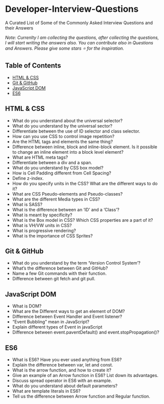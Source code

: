 # Developer-Interview-Questions
A Curated List of Some of the Commonly Asked Interview Questions and their Answers

<i>Note: Currenlty I am collecting the questions, after collecting the questions, I will start writing the answers also. You can contribute also in Questions and Answers. Please give some stars :star: for the inspiration.</i>

## Table of Contents
- [HTML & CSS](#html--css)
- [Git & GitHub](#git--github)
- [JavaScript DOM](#javascript-dom)
- [ES6](#es6)

## HTML & CSS
- What do you understand about the universal selector?
- What do you understand by the universal sector?
- Differentiate between the use of ID selector and class selector.
- How can you use CSS to control image repetition?
- Are the HTML tags and elements the same thing?
- Difference between inline, block and inline-block element. Is it possible to change an inline element into a block level element?
- What are HTML meta tags?
- Differentiate between a div and a span.
- What do you understand by CSS box model?
- How is Cell Padding different from Cell Spacing?
- Define z-index.
- How do you specify units in the CSS? What are the different ways to do it?
- What are CSS Pseudo-elements and Pseudo-classes?
- What are the different Media types in CSS?
- What is SASS?
- What is the difference between an ‘ID’ and a ‘Class’?
- What is meant by specificity?
- What is the Box model in CSS? Which CSS properties are a part of it?
- What is VH/VW units in CSS?
- What is progressive rendering?
- What is the importance of CSS Sprites?

## Git & GitHub
- What do you understand by the term ‘Version Control System’?
- What’s the difference between Git and GitHub?
- Name a few Git commands with their function.
- Difference between git fetch and git pull.

## JavaScript DOM
- What is DOM?
- What are the Different ways to get an element of DOM?
- Difference between Event Handler and Event listener?
- “Event Bubbling” mean in JavaScript?
- Explain different types of Event in javaScript
- Difference between event.paventDefault() and event.stopPropagation()?

## ES6
- What is ES6? Have you ever used anything from ES6?
- Explain the difference between var, let and const.
- What is the arrow function, and how to create it?
- Give an example of an Arrow function in ES6? List down its advantages.
- Discuss spread operator in ES6 with an example.
- What do you understand about default parameters?
- What are template literals in ES6?
- Tell us the difference between Arrow function and Regular function.
